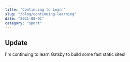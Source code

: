 ```yaml
--- 
title: "Continuing to Learn"
slug: "/blog/continuing-learning"
date: "2021-08-01" 
category: "sport"
--- 
```

 
## Update
 
I'm continuing to learn Gatsby to build some fast static sites!